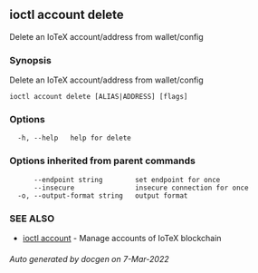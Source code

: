 ## ioctl account delete

Delete an IoTeX account/address from wallet/config

### Synopsis

Delete an IoTeX account/address from wallet/config

```
ioctl account delete [ALIAS|ADDRESS] [flags]
```

### Options

```
  -h, --help   help for delete
```

### Options inherited from parent commands

```
      --endpoint string        set endpoint for once
      --insecure               insecure connection for once
  -o, --output-format string   output format
```

### SEE ALSO

* [ioctl account](ioctl_account.md)	 - Manage accounts of IoTeX blockchain

###### Auto generated by docgen on 7-Mar-2022

